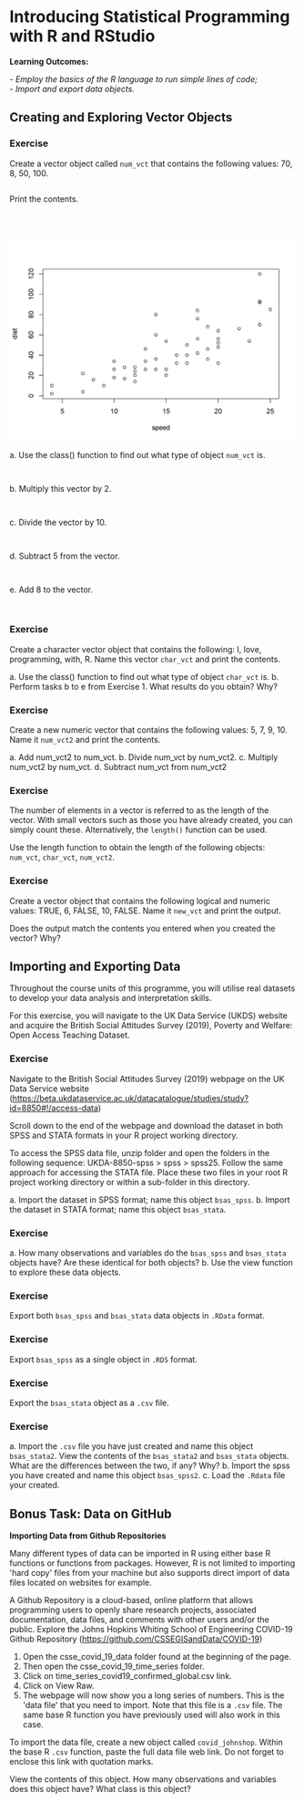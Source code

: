 # Introducing Statistical Programming with R and RStudio

<style type="text/css">
.toggle-button {
    display: block;
    margin: 10px 0;
    padding: 5px 10px;
    background-color: #6D009D;
    color: white;
    border: none;
    border-radius: 5px;
    cursor: pointer;
    font-size: 0.9em;
    font-family: "Open Sans", sans-serif;
}

/* Initially hide R output blocks */
pre > code {
    display: none;
}
</style>

<script>
document.addEventListener('DOMContentLoaded', function() {
    var codeBlocks = document.querySelectorAll('pre > code');

    codeBlocks.forEach(function(block) {
        // Check if the block's content starts with '##'
        if (block.textContent.trim().startsWith('##')) {
            var button = document.createElement('button');
            button.className = 'toggle-button';
            button.textContent = 'Show R Output';
            button.style.display = 'block'; // Ensure button is visible
            block.style.display = 'none'; // Initially hide the R output

            button.onclick = function() {
                if (block.style.display === 'none') {
                    block.style.display = 'block';
                    button.textContent = 'Hide R Output';
                } else {
                    block.style.display = 'none';
                    button.textContent = 'Show R Output';
                }
            };

            block.parentNode.insertBefore(button, block);
        }
    });
});

</script>


**Learning Outcomes:** 

*- Employ the basics of the R language to run simple lines of code;*  
*- Import and export data objects.* 

## Creating and Exploring Vector Objects

### Exercise 

Create a vector object called `num_vct` that contains the following values: 70, 8, 50, 100.


```r
num_vct <- c(70, 8, 50, 100) 
```

Print the contents. 


```r
num_vct 
```

```
## [1]  70   8  50 100
```

```r
plot(cars)
```

<img src="02-S01_files/figure-html/unnamed-chunk-5-1.png" width="672" />


a. Use the class() function to find out what type of object `num_vct` is.


```r
class(num_vct)
```

```
## [1] "numeric"
```

b. Multiply this vector by 2.


```r
num_vct * 2
```

```
## [1] 140  16 100 200
```

c. Divide the vector by 10. 


```r
num_vct / 10
```

```
## [1]  7.0  0.8  5.0 10.0
```

d. Subtract 5 from the vector. 


```r
num_vct - 5 
```

```
## [1] 65  3 45 95
```

e. Add 8 to the vector.


```r
num_vct + 8  
```

```
## [1]  78  16  58 108
```

### Exercise

Create a character vector object that contains the following: I, love, programming, with, R.  Name this vector `char_vct` and print the contents.

a. Use the class() function to find out what type of object `char_vct` is.
b. Perform tasks b to e from Exercise 1. What results do you obtain? Why?

### Exercise

Create a new numeric vector that contains the following values: 5, 7, 9, 10. Name it `num_vct2` and print the contents. 

a. Add num_vct2 to num_vct. 
b. Divide num_vct by num_vct2. 
c. Multiply num_vct2 by num_vct. 
d. Subtract num_vct from num_vct2

### Exercise

The number of elements in a vector is referred to as the length of the vector. With small vectors such as those you have already created, you can simply count these. Alternatively, the `length()` function can be used. 

Use the length function to obtain the length of the following objects: `num_vct`, `char_vct`, `num_vct2`.

### Exercise

Create a vector object that contains the following logical and numeric values: TRUE, 6, FALSE, 10, FALSE. Name it `new_vct` and print the output. 

Does the output match the contents you entered when you created the vector? Why?

## Importing and Exporting Data

Throughout the course units of this programme, you will utilise real datasets to develop your data analysis and interpretation skills. 

For this exercise, you will navigate to the UK Data Service (UKDS) website and acquire the British Social Attitudes Survey (2019), Poverty and Welfare: Open Access Teaching Dataset. 

### Exercise 

Navigate to the British Social Attitudes Survey (2019) webpage on the UK Data Service website (https://beta.ukdataservice.ac.uk/datacatalogue/studies/study?id=8850#!/access-data)

Scroll down to the end of the webpage and download the dataset in both SPSS and STATA formats in your R project working directory.

To access the SPSS data file, unzip folder and open  the folders in the following sequence: UKDA-8850-spss > spss > spss25. Follow the same approach for accessing the STATA file. Place these two files in your root R project working directory or within a sub-folder in this directory. 

a. Import the dataset in SPSS format; name this object `bsas_spss`. 
b. Import the dataset in STATA format; name this object `bsas_stata`. 

### Exercise

a. How many observations and variables do the `bsas_spss` and `bsas_stata` objects have? Are these identical for both objects?
b. Use the view function to explore these data objects. 

### Exercise

Export both `bsas_spss` and `bsas_stata` data objects in `.RData` format. 

### Exercise

Export `bsas_spss` as a single object in `.RDS` format.  

### Exercise

Export the `bsas_stata` object as a `.csv` file. 

### Exercise

a. Import the `.csv` file you have just created and name this object `bsas_stata2`. View the contents of the `bsas_stata2` and `bsas_stata` objects. What are the differences between the two, if any? Why?
b. Import the spss you have created and name this object `bsas_spss2`. 
c. Load the `.Rdata` file your created. 

## Bonus Task: Data on GitHub

**Importing Data from Github Repositories**

Many different types of data can be imported in R using either base R functions or functions from packages. However, R is not limited to importing 'hard copy' files from your machine but also supports direct import of data files located on websites for example. 

A Github Repository is a cloud-based, online platform that allows programming users to openly share research projects, associated documentation, data files, and comments with other users and/or the public. 
Explore the Johns Hopkins Whiting School of Engineering COVID-19 Github Repository (https://github.com/CSSEGISandData/COVID-19) 

1. Open the csse_covid_19_data folder found at the beginning of the page. 
2. Then open the csse_covid_19_time_series folder. 
3. Click on time_series_covid19_confirmed_global.csv link. 
4. Click on View Raw. 
5. The webpage will now show you a long series of numbers. This is the 'data file' that you need to import. Note that this file is a `.csv` file. The same base R function you have previously used will also work in this case. 

To import the data file, create a new object called `covid_johnshop`. Within the base R `.csv` function, paste the full data file web link. Do not forget to enclose this link with quotation marks. 

View the contents of this object. How many observations and variables does this object have? What class is this object?





